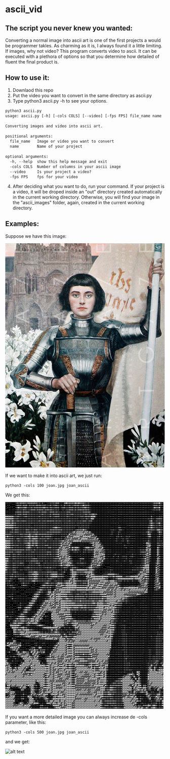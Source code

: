 # ascii_vid
## The script you never knew you wanted:

Converting a normal image into ascii art is one of the first projects a would be programmer takles. As charming as it is, I always found it a little limiting. If images, why not video? This program converts video to ascii. It can be executed with a plethora of options so that you determine how detailed of fluent the final product is. 

## How to use it:

1. Downlaod this repo
2. Put the video you want to convert in the same directory as ascii.py
3. Type python3 ascii.py -h to see your options.
```
python3 ascii.py
usage: ascii.py [-h] [-cols COLS] [--video] [-fps FPS] file_name name

Converting images and video into ascii art.

positional arguments:
  file_name   Image or video you want to convert
  name        Name of your project

optional arguments:
  -h, --help  show this help message and exit
  -cols COLS  Number of columns in your ascii image
  --video     Is your project a video?
  -fps FPS    fps for your video
```
4. After deciding what you want to do, run your command. If your project is a video, it will be droped inside an "out" directory created automatically in the current working directory. Otherwise, you will find your image in the "ascii_images" folder, again, created in the current working directory.

## Examples:

Suppose we have this image:

![alt text](https://github.com/drpedrazas/ascii_vid/blob/master/joan.jpg)

If we want to make it into ascii art, we just run:

```
python3 -cols 100 joan.jpg joan_ascii
```
We get this:

![alt text](https://github.com/drpedrazas/ascii_vid/blob/master/Examples/joan_ascii_100.jpeg)

If you want a more detailed image you can always increase de -cols parameter, like this:

```
python3 -cols 500 joan.jpg joan_ascii
```

and we get:

![alt text](https://github.com/drpedrazas/ascii_vid/blob/master/Examples/joan_ascii_500.jpeg)


